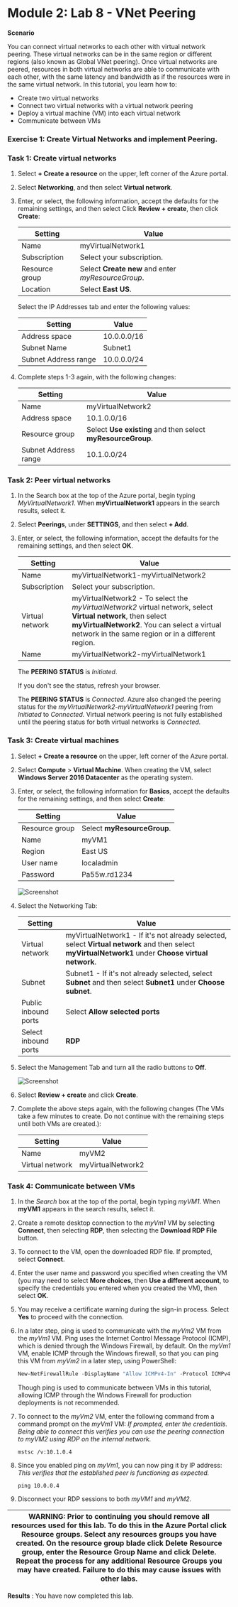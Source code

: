 # Module 2: Lab 8 - VNet Peering


**Scenario**

You can connect virtual networks to each other with virtual network peering. These virtual networks can be in the same region or different regions (also known as Global VNet peering). Once virtual networks are peered, resources in both virtual networks are able to communicate with each other, with the same latency and bandwidth as if the resources were in the same virtual network. In this tutorial, you learn how to:

- Create two virtual networks
- Connect two virtual networks with a virtual network peering
- Deploy a virtual machine (VM) into each virtual network
- Communicate between VMs


### Exercise 1: Create Virtual Networks and implement Peering.

### Task 1: Create virtual networks

1.  Select **+ Create a resource** on the upper, left corner of the Azure portal.
2.  Select **Networking**, and then select **Virtual network**.
3.  Enter, or select, the following information, accept the defaults for the remaining settings, and then select Click **Review + create**, then click **Create**:

    |Setting|Value|
    |---|---|
    |Name|myVirtualNetwork1|
    |Subscription| Select your subscription.|
    |Resource group| Select **Create new** and enter *myResourceGroup*.|
    |Location| Select **East US**.|

    Select the IP Addresses tab and enter the following values:

    |Setting|Value|
    |---|---|
    |Address space|10.0.0.0/16|
    |Subnet Name|Subnet1|
    |Subnet Address range|10.0.0.0/24|

4.  Complete steps 1-3 again, with the following changes:

    |Setting|Value|
    |---|---|
    |Name|myVirtualNetwork2|
    |Address space|10.1.0.0/16|
    |Resource group| Select **Use existing** and then select **myResourceGroup**.|
    |Subnet Address range|10.1.0.0/24|

### Task 2: Peer virtual networks

1.  In the Search box at the top of the Azure portal, begin typing *MyVirtualNetwork1*. When **myVirtualNetwork1** appears in the search results, select it.
2.  Select **Peerings**, under **SETTINGS**, and then select **+ Add**.

3.  Enter, or select, the following information, accept the defaults for the remaining settings, and then select **OK**.

    |Setting|Value|
    |---|---|
    |Name|myVirtualNetwork1-myVirtualNetwork2|
    |Subscription| Select your subscription.|
    |Virtual network|myVirtualNetwork2 - To select the *myVirtualNetwork2* virtual network, select **Virtual network**, then select **myVirtualNetwork2**. You can select a virtual network in the same region or in a different region.|
    |Name|myVirtualNetwork2-myVirtualNetwork1|

    The **PEERING STATUS** is *Initiated*.

    If you don't see the status, refresh your browser.

    The **PEERING STATUS** is *Connected*. Azure also changed the peering status for the *myVirtualNetwork2-myVirtualNetwork1* peering from *Initiated* to *Connected.* Virtual network peering is not fully established until the peering status for both virtual networks is *Connected.* 
    
    

### Task 3: Create virtual machines

1.  Select **+ Create a resource** on the upper, left corner of the Azure portal.
2.  Select **Compute** > **Virtual Machine**. When creating the VM, select **Windows Server 2016 Datacenter** as the operating system. 
3.  Enter, or select, the following information for **Basics**, accept the defaults for the remaining settings, and then select **Create**:

    |Setting|Value|
    |---|---|
    |Resource group| Select **myResourceGroup**.|
    |Name|myVM1|
    |Region| East US|
    |User name| localadmin |
    |Password| Pa55w.rd1234 |
       
     ![Screenshot](../Media/Module-2/cb5ebafc-7225-416e-bb48-0643001b8fe8.png)
   

5.  Select the Networking Tab:

    |Setting|Value|
    |---|---|
    |Virtual network| myVirtualNetwork1 - If it's not already selected, select **Virtual network** and then select **myVirtualNetwork1** under **Choose virtual network**.|
    |Subnet| Subnet1 - If it's not already selected, select **Subnet** and then select **Subnet1** under **Choose subnet**.|
    |Public inbound ports| Select **Allow selected ports**|
    |Select inbound ports| **RDP** |


1.  Select the Management Tab and turn all the radio buttons to **Off**.

     ![Screenshot](../Media/Module-2/4084f585-093d-465a-90b9-ebf85d57fb26.png)

6.  Select **Review + create** and click **Create**.


1.  Complete the above steps again, with the following changes (The VMs take a few minutes to create. Do not continue with the remaining  steps until both VMs are created.):

    |Setting|Value|
    |---|---|
    |Name | myVM2|
    |Virtual network | myVirtualNetwork2|




### Task 4: Communicate between VMs

1.  In the *Search* box at the top of the portal, begin typing *myVM1*. When **myVM1** appears in the search results, select it.
2.  Create a remote desktop connection to the *myVm1* VM by selecting **Connect**, then selecting **RDP**, then selecting the **Download RDP File** button.

3.  To connect to the VM, open the downloaded RDP file. If prompted, select **Connect**.
4.  Enter the user name and password you specified when creating the VM (you may need to select **More choices**, then **Use a different account**, to specify the credentials you entered when you created the VM), then select **OK**.
5.  You may receive a certificate warning during the sign-in process. Select **Yes** to proceed with the connection.
6.  In a later step, ping is used to communicate with the *myVm2* VM from the *myVm1* VM. Ping uses the Internet Control Message Protocol (ICMP), which is denied through the Windows Firewall, by default. On the *myVm1* VM, enable ICMP through the Windows firewall, so that you can ping this VM from *myVm2* in a later step, using PowerShell:

    ```powershell
    New-NetFirewallRule -DisplayName "Allow ICMPv4-In" -Protocol ICMPv4
    ```
    
    Though ping is used to communicate between VMs in this tutorial, allowing ICMP through the Windows Firewall for production deployments is not recommended.

7.  To connect to the *myVm2* VM, enter the following command from a command prompt on the *myVm1* VM: *If prompted, enter the credentials. Being able to connect this verifies you can use the peering connection to myVM2 using RDP on the internal network.*

    ```cli
    mstsc /v:10.1.0.4
    ```
    
8.  Since you enabled ping on *myVm1*, you can now ping it by IP address: *This verifies that the established peer is functioning as expected.*

    ```cli
    ping 10.0.0.4
    ```
    
9.  Disconnect your RDP sessions to both *myVM1* and *myVM2*.


| WARNING: Prior to continuing you should remove all resources used for this lab.  To do this in the **Azure Portal** click **Resource groups**.  Select any resources groups you have created.  On the resource group blade click **Delete Resource group**, enter the Resource Group Name and click **Delete**.  Repeat the process for any additional Resource Groups you may have created. **Failure to do this may cause issues with other labs.** |
| --- |

**Results** : You have now completed this lab.

